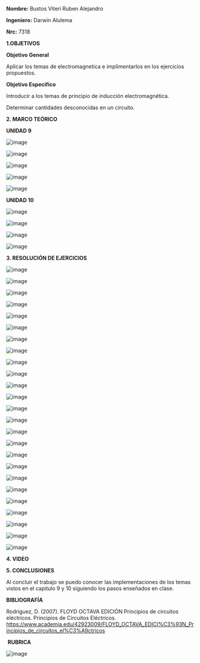 **Nombre:** Bustos Viteri Ruben Alejandro

**Ingeniero:** Darwin Alulema

**Nrc:** 7318

**1.OBJETIVOS**

**Objetivo General**

Aplicar los temas de electromagnetica e implimentarlos en los ejercicios propuestos.

**Objetivo Especifico**

Introducir a los temas de principio de inducción electromagnética.

Determinar cantidades desconocidas en un circuito.

**2. MARCO TEÓRICO**

**UNIDAD 9**

![image](https://user-images.githubusercontent.com/105680588/177930956-dd76f04e-b1b0-4404-b946-f0602999888e.png)

![image](https://user-images.githubusercontent.com/105680588/177931016-0ce77c9e-ae3c-44b4-bb4f-dcb9f2a37f72.png)

![image](https://user-images.githubusercontent.com/105680588/177931075-a6f70f63-27d0-4f0b-9205-c19e6061a8e1.png)

![image](https://user-images.githubusercontent.com/105680588/177931127-8f3161b2-2641-422b-a4c7-6a0b7f84d65b.png)

![image](https://user-images.githubusercontent.com/105680588/177931184-6b4bc182-be4f-40d5-834a-19e49ae71ed3.png)

**UNIDAD 10**

![image](https://user-images.githubusercontent.com/105680588/177931275-c687cce9-7284-4bde-92a3-16ebf209fee9.png)

![image](https://user-images.githubusercontent.com/105680588/177931344-446ec8d5-583b-4045-8ffc-e33505a493d6.png)

![image](https://user-images.githubusercontent.com/105680588/177931415-5abc6bd7-6843-486f-a73b-1b8d3e8d91ce.png)

![image](https://user-images.githubusercontent.com/105680588/177931474-156bdd05-eb3a-45f7-87db-e5949bd44c91.png)

**3. RESOLUCIÓN DE EJERCICIOS**

![image](https://user-images.githubusercontent.com/105680588/177931874-371475cd-fddc-4013-b0b0-78a0c4ea9b58.png)

![image](https://user-images.githubusercontent.com/105680588/177931943-5c9eb940-6525-4b17-b489-abf9980bea33.png)

![image](https://user-images.githubusercontent.com/105680588/177931991-5c0fe096-ac79-41bc-a065-f25b15829fc1.png)

![image](https://user-images.githubusercontent.com/105680588/177932032-842a0a12-b96e-45af-9469-b8f0f50a254b.png)

![image](https://user-images.githubusercontent.com/105680588/177932065-fb88eb2f-2dee-4c11-99fc-0d21edffdb19.png)

![image](https://user-images.githubusercontent.com/105680588/177932112-2a5c9320-73dd-4ca8-8730-67809a6e6e9c.png)

![image](https://user-images.githubusercontent.com/105680588/177932139-29b434e7-9fc9-41d0-afd3-b558ac415619.png)

![image](https://user-images.githubusercontent.com/105680588/177932180-b531bada-6494-4841-90ef-d5b9e784f4ab.png)

![image](https://user-images.githubusercontent.com/105680588/177932230-8cad5204-381d-4117-a870-2d4eb9fdd656.png)

![image](https://user-images.githubusercontent.com/105680588/177932256-158de950-35a1-49d9-b1ec-6620d845ec1c.png)

![image](https://user-images.githubusercontent.com/105680588/177932290-e6bcbc2c-09c0-482c-bf06-f3e2444cff6c.png)

![image](https://user-images.githubusercontent.com/105680588/177932317-7cf419c4-68f6-48b3-b9a8-faef0a418313.png)

![image](https://user-images.githubusercontent.com/105680588/177932345-65103ffe-a899-4946-9631-96ecf542fb1d.png)

![image](https://user-images.githubusercontent.com/105680588/177932365-40b79423-1771-4210-8cd9-369191166a17.png)

![image](https://user-images.githubusercontent.com/105680588/177932402-3ffd7548-0a57-4d8c-9842-04e71652ae6f.png)

![image](https://user-images.githubusercontent.com/105680588/177932436-340871bd-7559-48ea-a4c9-3e2de5acedec.png)

![image](https://user-images.githubusercontent.com/105680588/177932470-a2d26c87-9e09-4e86-b0a1-2b1b22159380.png)

![image](https://user-images.githubusercontent.com/105680588/177932483-fb094f87-d07a-4938-8c87-68109ea4bde3.png)

![image](https://user-images.githubusercontent.com/105680588/177932532-a067c305-b40d-4c1e-b2dc-6c34d5027613.png)

![image](https://user-images.githubusercontent.com/105680588/177932561-fd9781c6-42f6-472d-8db9-2a3c4a30c4f1.png)

![image](https://user-images.githubusercontent.com/105680588/177932639-a4e53eba-9fdf-4462-8718-900d3e5c816b.png)

![image](https://user-images.githubusercontent.com/105680588/177932663-ecd4229b-84f0-4f3a-9150-c1b6e9ffb29f.png)

![image](https://user-images.githubusercontent.com/105680588/177932689-d92c8586-1153-4370-89f7-ab8b7fc92518.png)

![image](https://user-images.githubusercontent.com/105680588/177932836-0f4fa62f-3d32-4c04-9fe3-de588ec3d1b4.png)

![image](https://user-images.githubusercontent.com/105680588/177932870-31674ffd-f2fa-4365-a38c-f4c2d527defe.png)

**4. VIDEO**

**5. CONCLUSIONES**

Al concluir el trabajo se puedo conocer las implementaciones de los temas vistos en el capitulo 9 y 10 siguiendo los pasos enseñados en clase.

**BIBLIOGRAFÍA**

Rodriguez, D. (2007). FLOYD OCTAVA EDICIÓN Principios de circuitos eléctricos. Principios de Circuitos Eléctricos. https://www.academia.edu/42923009/FLOYD_OCTAVA_EDICI%C3%93N_Principios_de_circuitos_el%C3%A9ctricos

‌
**RUBRICA**

![image](https://user-images.githubusercontent.com/105680588/177933353-b0401ed8-6a0e-48d8-9b29-de73e1a12ef2.png)
